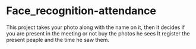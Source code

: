 # Face_recognition-attendance
This project takes your photo along with the name on it, then it decides if you are present in the meeting or not buy the photos he sees
It register the present peaple and the time he saw them.
